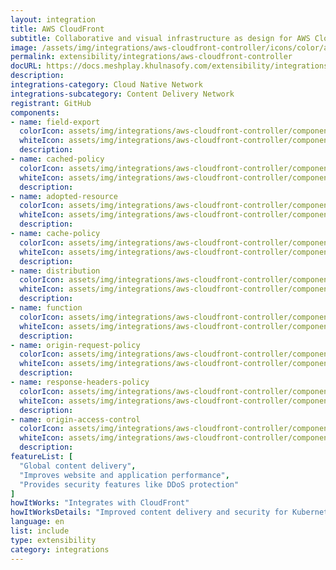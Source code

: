 ```yaml
---
layout: integration
title: AWS CloudFront
subtitle: Collaborative and visual infrastructure as design for AWS CloudFront
image: /assets/img/integrations/aws-cloudfront-controller/icons/color/aws-cloudfront-controller-color.svg
permalink: extensibility/integrations/aws-cloudfront-controller
docURL: https://docs.meshplay.khulnasofy.com/extensibility/integrations/aws-cloudfront-controller
description: 
integrations-category: Cloud Native Network
integrations-subcategory: Content Delivery Network
registrant: GitHub
components: 
- name: field-export
  colorIcon: assets/img/integrations/aws-cloudfront-controller/components/field-export/icons/color/field-export-color.svg
  whiteIcon: assets/img/integrations/aws-cloudfront-controller/components/field-export/icons/white/field-export-white.svg
  description: 
- name: cached-policy
  colorIcon: assets/img/integrations/aws-cloudfront-controller/components/cached-policy/icons/color/cached-policy-color.svg
  whiteIcon: assets/img/integrations/aws-cloudfront-controller/components/cached-policy/icons/white/cached-policy-white.svg
  description: 
- name: adopted-resource
  colorIcon: assets/img/integrations/aws-cloudfront-controller/components/adopted-resource/icons/color/adopted-resource-color.svg
  whiteIcon: assets/img/integrations/aws-cloudfront-controller/components/adopted-resource/icons/white/adopted-resource-white.svg
  description: 
- name: cache-policy
  colorIcon: assets/img/integrations/aws-cloudfront-controller/components/cache-policy/icons/color/cache-policy-color.svg
  whiteIcon: assets/img/integrations/aws-cloudfront-controller/components/cache-policy/icons/white/cache-policy-white.svg
  description: 
- name: distribution
  colorIcon: assets/img/integrations/aws-cloudfront-controller/components/distribution/icons/color/distribution-color.svg
  whiteIcon: assets/img/integrations/aws-cloudfront-controller/components/distribution/icons/white/distribution-white.svg
  description: 
- name: function
  colorIcon: assets/img/integrations/aws-cloudfront-controller/components/function/icons/color/function-color.svg
  whiteIcon: assets/img/integrations/aws-cloudfront-controller/components/function/icons/white/function-white.svg
  description: 
- name: origin-request-policy
  colorIcon: assets/img/integrations/aws-cloudfront-controller/components/origin-request-policy/icons/color/origin-request-policy-color.svg
  whiteIcon: assets/img/integrations/aws-cloudfront-controller/components/origin-request-policy/icons/white/origin-request-policy-white.svg
  description: 
- name: response-headers-policy
  colorIcon: assets/img/integrations/aws-cloudfront-controller/components/response-headers-policy/icons/color/response-headers-policy-color.svg
  whiteIcon: assets/img/integrations/aws-cloudfront-controller/components/response-headers-policy/icons/white/response-headers-policy-white.svg
  description: 
- name: origin-access-control
  colorIcon: assets/img/integrations/aws-cloudfront-controller/components/origin-access-control/icons/color/origin-access-control-color.svg
  whiteIcon: assets/img/integrations/aws-cloudfront-controller/components/origin-access-control/icons/white/origin-access-control-white.svg
  description: 
featureList: [
  "Global content delivery",
  "Improves website and application performance",
  "Provides security features like DDoS protection"
]
howItWorks: "Integrates with CloudFront"
howItWorksDetails: "Improved content delivery and security for Kubernetes applications"
language: en
list: include
type: extensibility
category: integrations
---
```


